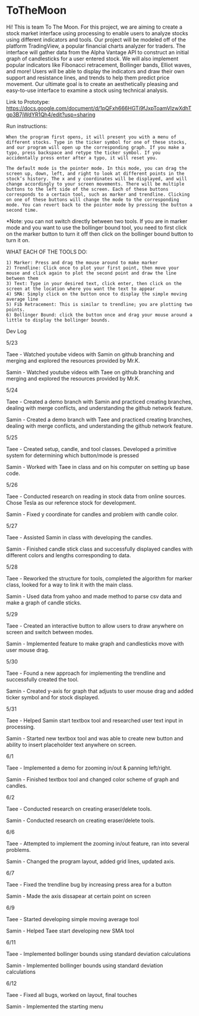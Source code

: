 # ToTheMoon
Hi! This is team To The Moon. For this project, we are aiming to create a stock market interface using processing to enable users to analyze stocks using different indicators and tools. Our project will be modeled off of the platform TradingView, a popular financial charts analyzer for traders. The interface will gather data from the Alpha Vantage API to construct an initial graph of candlesticks for a user entered stock. We will also implement popular indicators like Fibonacci retracement, Bollinger bands, Elliot waves, and more! Users will be able to display the indicators and draw their own support and resistance lines, and trends to help them predict price movement. Our ultimate goal is to create an aesthetically pleasing and easy-to-use interface to examine a stock using technical analysis.

Link to Prototype: https://docs.google.com/document/d/1pQFxh666HGTi9fJxpToamVlzwXdhTgp3B7jWdYR1Qh4/edit?usp=sharing


Run instructions: 

	When the program first opens, it will present you with a menu of different stocks. Type in the ticker symbol for one of these stocks, and our program will open up the corresponding graph. If you make a typo, press backspace and retype the ticker symbol. If you accidentally press enter after a typo, it will reset you.
	
	The default mode is the pointer mode. In this mode, you can drag the screen up, down, left, and right to look at different points in the stock’s history. The x and y coordinates will be displayed, and will change accordingly to your screen movements. There will be multiple buttons to the left side of the screen. Each of these buttons corresponds to a certain tool, such as marker and trendline. Clicking on one of these buttons will change the mode to the corresponding mode. You can revert back to the pointer mode by pressing the button a second time. 

  *Note: you can not switch directly between two tools. If you are in marker mode and you want to use the bollinger bound tool, you need to first click on the marker button to turn it off then click on the bollinger bound button to turn it on. 
  
  WHAT EACH OF THE TOOLS DO: 
  
    1) Marker: Press and drag the mouse around to make marker 
    2) Trendline: Click once to plot your first point, then move your mouse and click again to plot the second point and draw the line between them
    3) Text: Type in your desired text, click enter, then click on the screen at the location where you want the text to appear
    4) SMA: Simply click on the button once to display the simple moving average line
    5) Fib Retracement: This is similar to trendline; you are plotting two points. 
    6) Bollinger Bound: click the button once and drag your mouse around a little to display the bollinger bounds. 


Dev Log

5/23

Taee - Watched youtube videos with Samin on github branching and merging and explored the resources provided by Mr.K.

Samin - Watched youtube videos with Taee on github branching and merging and explored the resources provided by Mr.K.

5/24

Taee - Created a demo branch with Samin and practiced creating branches, dealing with merge conflicts, and understanding the github network feature.

Samin - Created a demo branch with Taee and practiced creating branches, dealing with merge conflicts, and understanding the github network feature.

5/25

Taee - Created setup, candle, and tool classes. Developed a primitive system for determining which button/mode is pressed

Samin - Worked with Taee in class and on his computer on setting up base code.

5/26

Taee - Conducted research on reading in stock data from online sources. Chose Tesla as our reference stock for development.

Samin - Fixed y coordinate for candles and problem with candle color.

5/27

Taee - Assisted Samin in class with developing the candles.

Samin - Finished candle stick class and successfully displayed candles with different colors and lengths corresponding to data.

5/28

Taee - Reworked the structure for tools, completed the algorithm for marker class, looked for a way to link it with the main class. 

Samin - Used data from yahoo and made method to parse csv data and make a graph of candle sticks.

5/29

Taee - Created an interactive button to allow users to draw anywhere on screen and switch between modes.

Samin - Implemented feature to make graph and candlesticks move with user mouse drag.

5/30

Taee - Found a new approach for implementing the trendline and successfully created the tool.

Samin - Created y-axis for graph that adjusts to user mouse drag and added ticker symbol and for stock displayed.

5/31

Taee - Helped Samin start textbox tool and researched user text input in processing.

Samin - Started new textbox tool and was able to create new button and ability to insert placeholder text anywhere on screen.

6/1

Taee - Implemented a demo for zooming in/out & panning left/right.

Samin - Finished textbox tool and changed color scheme of graph and candles.

6/2

Taee - Conducted research on creating eraser/delete tools.

Samin - Conducted research on creating eraser/delete tools.

6/6

Taee - Attempted to implement the zooming in/out feature, ran into several problems.

Samin - Changed the program layout, added grid lines, updated axis.

6/7

Taee - Fixed the trendline bug by increasing press area for a button

Samin - Made the axis dissapear at certain point on screen


6/9

Taee - Started developing simple moving average tool

Samin - Helped Taee start developing new SMA tool


6/11

Taee - Implemented bollinger bounds using standard deviation calculations

Samin - Implemented bollinger bounds using standard deviation calculations

6/12

Taee - Fixed all bugs, worked on layout, final touches

Samin - Implemented the starting menu 
